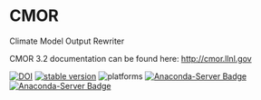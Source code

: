# CMOR
Climate Model Output Rewriter

CMOR 3.2 documentation can be found here: http://cmor.llnl.gov



[![DOI](https://zenodo.org/badge/DOI/10.5281/zenodo.556207.svg)](https://doi.org/10.5281/zenodo.556207)
[![stable version](https://img.shields.io/badge/stable%20version-3.2.3-brightgreen.svg)](https://github.com/PCMDI/cmor/releases/tag/3.2.3)
![platforms](https://img.shields.io/badge/platforms-linux%20|%20osx-lightgrey.svg)
[![Anaconda-Server Badge](https://anaconda.org/pcmdi/cmor/badges/installer/conda.svg)](https://conda.anaconda.org/pcmdi)
[![Anaconda-Server Badge](https://anaconda.org/pcmdi/cmor/badges/downloads.svg)](https://anaconda.org/pcmdi)

